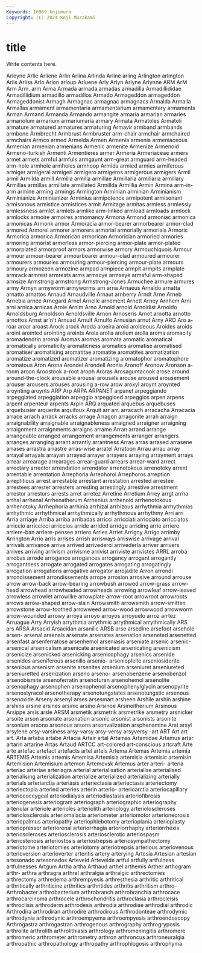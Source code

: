 ```yaml
---
Keywords: 16969 kojimura
Copyright: (C) 2024 Koji Murakami
---
```


# title

Write contents here.



Arleyne Arlie Arliene Arlin Arlina Arlinda Arline
arling Arlington arlington Arlis Arliss Arlo Arlon arloup Arluene Arly
Arlyn Arlyne Arlynne ARM ArM Arm Arm. arm Arma Armada
armada armadas armadilla Armadillididae Armadillidium armadillo armadillos Armado Armageddon armageddon
Armageddonist Armagh Armagnac armagnac armagnacs Armalda Armalla Armallas armament armamentaria
armamentarium armamentary armaments Arman Armand Armanda Armando armangite armaria armarian
armaries armariolum armarium armariumaria armary Armata Armatoles Armatoli armature armatured
armatures armaturing Armavir armband armbands armbone Armbrecht Armbrust Armbruster arm-chair
armchair armchaired armchairs Armco armed Armelda Armen Armenia armenia armeniaceous
Armenian armenian armenians Armenic armenite Armenize Armenoid Armeno-turkish Armenti Armentieres
armer Armeria Armeriaceae armers armet armets armful armfuls armgaunt arm-great
armguard arm-headed arm-hole armhole armholes armhoop Armida armied armies armiferous
armiger armigeral armigeri armigero armigeros armigerous armigers Armil armil Armilda
armill Armilla armilla armillae Armillaria armillaria armillary Armillas armillas armillate
armillated Armillda Armillia Armin Armina arm-in-arm armine arming armings Armington
Arminian arminian Arminianism Arminianize Arminianizer Arminius armipotence armipotent armisonant armisonous
armistice armistices armit Armitage armitas armless armlessly armlessness armlet armlets
armlike arm-linked armload armloads armlock armlocks armoire armoires armomancy Armona
Armond armoniac armonica armonicas Armonk armor Armoracia armor-bearer armorbearer armor-clad
armored Armorel armorer armorers armorial armorially armorials Armoric Armorica armorica
Armorican armorican Armorician armoried armories armoring armorist armorless armor-piercing armor-plate
armor-plated armorplated armorproof armors armorwise armory Armouchiquois Armour armour armour-bearer
armourbearer armour-clad armoured armourer armourers armouries armouring armour-piercing armour-plate armours
armoury armozeen armozine armpad armpiece armpit armpits armplate armrack armrest
armrests arms armscye armseye armsful arm-shaped armsize Armstrong armstrong Armstrong-Jones
Armuchee armure armures army Armyn armyworm armyworms arn arna Arnaeus
Arnaldo arnatta arnatto arnattos Arnaud Arnaudville Arnaut arnberry Arndt Arne
Arneb Arnebia arnee Arnegard Arnel Arnelle arnement Arnett Arney Arnhem
Arni arni arnica arnicas Arnie Arnim Arno Arnold arnold Arnoldist
Arnoldo Arnoldsburg Arnoldson Arnoldsville Arnon Arnoseris Arnot arnotta arnotto arnottos
Arnst ar'n't Arnuad Arnulf Arnulfo Arnusian arnut Arny ARO Aro
a-roar aroar aroast Arock arock Aroda aroeira aroid aroideous Aroides
aroids aroint arointed arointing aroints Arola arolia arolium arolla aroma
aromacity aromadendrin aromal Aromas aromas aromata aromatic aromatical aromatically aromaticity
aromaticness aromatics aromatise aromatised aromatiser aromatising aromatitae aromatite aromatites aromatization
aromatize aromatized aromatizer aromatizing aromatophor aromatophore aromatous Aron Arona Arondel
Arondell Aronia Aronoff Aronow Aronson a-room aroon Aroostook a-root aroph
Aroras Arosaguntacook arose around around-the-clock arousable arousal arousals arouse aroused
arousement arouser arousers arouses arousing a-row arow aroxyl aroynt aroynted
aroynting aroynts ARP Arp ARPA ARPANET arpanet arpeggiando arpeggiated arpeggiation
arpeggio arpeggioed arpeggios arpen arpens arpent arpenteur arpents Arpin ARQ
arquated arquebus arquebuses arquebusier arquerite arquifoux Arquit arr arr. arracach
arracacha Arracacia arrace arrach arrack arracks arrage Arragon arragonite arrah
arraign arraignability arraignable arraignableness arraigned arraigner arraigning arraignment arraignments arraigns
arrame Arran arrand arrange arrangeable arranged arrangement arrangements arranger arrangers
arranges arranging arrant arrantly arrantness Arras arras arrased arrasene arrases
arrastra arrastre arras-wise arratel Arratoon Arrau arrau array arrayal arrayals
arrayan arrayed arrayer arrayers arraying arrayment arrays arrear arrearage arrearages
arrear-guard arrears arrear-ward arrect arrectary arrector arrendation arrendator arrenotokous arrenotoky
arrent arrentable arrentation Arrephoria Arrephoroi Arrephoros arreption arreptitious arrest arrestable
arrestant arrestation arrested arrestee arrestees arrester arresters arresting arrestingly arrestive
arrestment arrestor arrestors arrests arret arretez Arretine Arretium Arrey arrgt
arrha arrhal arrhenal Arrhenatherum Arrhenius arrhenoid arrhenotokous arrhenotoky Arrhephoria arrhinia
arrhizal arrhizous arrhythmia arrhythmias arrhythmic arrhythmical arrhythmically arrhythmous arrhythmy Arri
arri Arria arriage Arriba arriba arribadas arricci arricciati arricciato arricciatos
arriccio arriccioci arriccios arride arrided arridge arriding arrie arriere arriere-ban
arriere-pensee arriero Arries Arriet Arrigny Arrigo arrimby Arrington Arrio arris
arrises arrish arrisways arriswise arrivage arrival arrivals arrivance arrive arrived
arrivederci arrivederla arriver arrivers arrives arriving arrivism arrivisme arrivist arriviste
arrivistes ARRL arroba arrobas arrode arrogance arrogances arrogancy arrogant arrogantly
arrogantness arrogate arrogated arrogates arrogating arrogatingly arrogation arrogations arrogative arrogator
arrojadite Arron arrondi arrondissement arrondissements arrope arrosion arrosive arround arrouse
arrow arrow-back arrow-bearing arrowbush arrowed arrow-grass arrow-head arrowhead arrowheaded arrowheads
arrowing arrowleaf arrow-leaved arrowless arrowlet arrowlike arrowplate arrow-root arrowroot arrowroots
arrows arrow-shaped arrow-slain Arrowsmith arrowsmith arrow-smitten arrowstone arrow-toothed arrowweed arrow-wood
arrowwood arrowworm arrow-wounded arrowy arroya arroyo arroyos arroyuelo arroz arrtez
Arruague Arry Arryish arrythmia arrythmic arrythmical arrythmically ARS ars ARSA
Arsacid Arsacidan arsanilic ARSB arse arsedine arsefoot arsehole arsen- arsenal
arsenals arsenate arsenates arsenation arseneted arsenetted arsenfast arsenferratose arsenhemol arseniasis
arseniate arsenic arsenic- arsenical arsenicalism arsenicate arsenicated arsenicating arsenicism arsenicize
arsenicked arsenicking arsenicophagy arsenics arsenide arsenides arseniferous arsenillo arsenio- arseniopleite
arseniosiderite arsenious arsenism arsenite arsenites arsenium arseniuret arseniureted arseniuretted arsenization
arseno arseno- arsenobenzene arsenobenzol arsenobismite arsenoferratin arsenofuran arsenohemol arsenolite arsenophagy
arsenophen arsenophenol arsenophenylglycin arsenopyrite arsenostyracol arsenotherapy arsenotungstates arsenotungstic arsenous arsenoxide
Arseny arsenyl arses arsesmart arsheen Arshile arshin arshine arshins arsine
arsines arsinic arsino Arsinoe Arsinoitherium Arsinous Arsippe arsis arsle ARSM
arsmetik arsmetrik arsmetrike arsmetry arsnicker arsoite arson arsonate arsonation arsonic
arsonist arsonists arsonite arsonium arsono arsonous arsons arsonvalization arsphenamine Arst
arsyl arsylene arsy-varsiness arsy-varsy arsy-versy arsyversy -art ART Art art
art. Arta artaba artabe Artacia Artair artal Artamas Artamidae Artamus
artar artarin artarine Artas Artaud ARTCC art-colored art-conscious artcraft Arte
arte artefac artefact artefacts artel artels Artema Artemas Artemia artemia
ARTEMIS Artemis artemis Artemisa Artemisia artemisia artemisic artemisin Artemision Artemisium
artemon Artemovsk Artemus arter arteri- arteria arteriac arteriae arteriagra arterial
arterialisation arterialise arterialised arterialising arterialization arterialize arterialized arterializing arterially arterials
arteriarctia arteriasis arteriectasia arteriectasis arteriectomy arteriectopia arteried arteries arterin arterio-
arterioarctia arteriocapillary arteriococcygeal arteriodialysis arteriodiastasis arteriofibrosis arteriogenesis arteriogram arteriograph arteriographic
arteriography arteriolar arteriole arterioles arteriolith arteriology arterioloscleroses arteriolosclerosis arteriomalacia arteriometer
arteriomotor arterionecrosis arteriopalmus arteriopathy arteriophlebotomy arterioplania arterioplasty arteriopressor arteriorenal arteriorrhagia
arteriorrhaphy arteriorrhexis arterioscleroses arteriosclerosis arteriosclerotic arteriospasm arteriostenosis arteriostosis arteriostrepsis arteriosympathectomy
arteriotome arteriotomies arteriotomy arteriotrepsis arterious arteriovenous arterioversion arterioverter arteritis artery
arterying Artesia Artesian artesian artesonado artesonados Arteveld Artevelde artful artfully
artfulness artfulnesses Artgum Artha artha Arthaud arthel arthemis Arther arthogram
arthr- arthra arthragra arthral arthralgia arthralgic arthrectomies arthrectomy arthredema arthrempyesis
arthresthesia arthritic arthritical arthritically arthriticine arthritics arthritides arthritis arthritism arthro-
Arthrobacter arthrobacterium arthrobranch arthrobranchia arthrocace arthrocarcinoma arthrocele arthrochondritis arthroclasia arthrocleisis
arthroclisis arthroderm arthrodesis arthrodia arthrodiae arthrodial arthrodic Arthrodira arthrodiran arthrodire
arthrodirous Arthrodonteae arthrodymic arthrodynia arthrodynic arthroempyema arthroempyesis arthroendoscopy Arthrogastra arthrogastran
arthrogenous arthrography arthrogryposis arthrolite arthrolith arthrolithiasis arthrology arthromeningitis arthromere arthromeric
arthrometer arthrometry arthron arthroncus arthroneuralgia arthropathic arthropathology arthropathy arthrophlogosis arthrophyma
